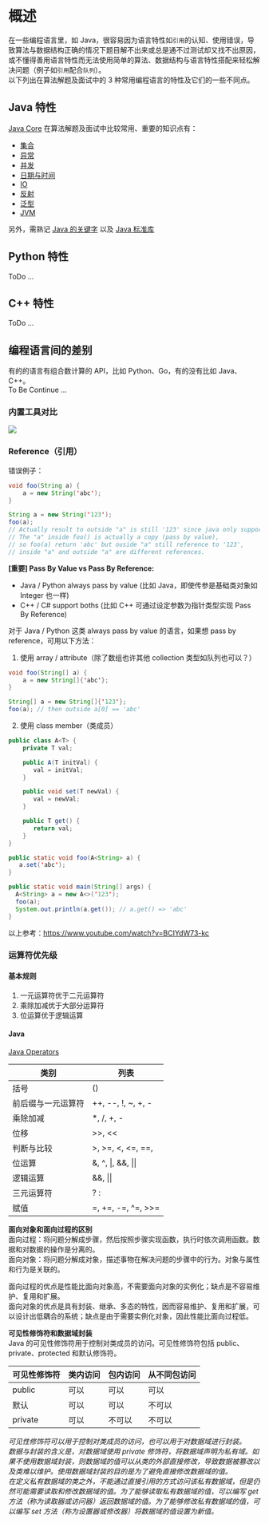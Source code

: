 # 概述
在一些编程语言里，如 Java，很容易因为语言特性如`引用`的认知、使用错误，导致算法与数据结构正确的情况下题目解不出来或总是通不过测试却又找不出原因，或不懂得善用语言特性而无法使用简单的算法、数据结构与语言特性搭配来轻松解决问题（例子如`引用`配合`队列`）。  
以下列出在算法解题及面试中的 3 种常用编程语言的特性及它们的一些不同点。  
  
## Java 特性
[Java Core](./Java%20Core.gif) 在算法解题及面试中比较常用、重要的知识点有：  
* [集合](../Tool%20Sets/Collections.java)
* [异常](../HackerRank%20Practises/java/easy/Java%20Exception%20Handling.java)
* [并发](../Computer%20System%20Layer/并发与并行(Java)/)
* [日期与时间](../HackerRank%20Practises/java/easy/Java%20Date%20and%20Time.java)
* [IO](../Tool%20Sets/IO(Serializable).java)
* [反射](../HackerRank%20Practises/java/easy/Java%20Reflection%20-%20Attributes.java)
* [泛型](../HackerRank%20Practises/java/easy/Java%20Generics.java)
* [JVM](../Computer%20System%20Layer/JVM/)  
  
另外，需熟记 [Java 的关键字](Java%20关键字.pdf) 以及 [Java 标准库](./Java%20标准库.md)  
  
## Python 特性
ToDo ...  
  
## C++ 特性
ToDo ...  
  
## 编程语言间的差别
有的的语言有组合数计算的 API，比如 Python、Go，有的没有比如 Java、C++。  
To Be Continue ...  
  
### 内置工具对比
![](./C++%20Java%20Python%20内置数据结构比较.png)  
  
### Reference（引用）
错误例子：  
```java
void foo(String a) {
    a = new String('abc');
}

String a = new String('123');
foo(a); 
// Actually result to outside "a" is still '123' since java only support pass by value. 
// The "a" inside foo() is actually a copy (pass by value), 
// so foo(a) return 'abc' but ouside "a" still reference to '123', 
// inside "a" and outside "a" are different references.
```
  
**[重要] Pass By Value vs Pass By Reference:**  
* Java / Python always pass by value (比如 Java，即使传参是基础类对象如 Integer 也一样)
* C++ / C# support boths (比如 C++ 可通过设定参数为指针类型实现 Pass By Reference)  
  
对于 Java / Python 这类 always pass by value 的语言，如果想 pass by reference，可用以下方法：  
1. 使用 array / attribute（除了数组也许其他 collection 类型如队列也可以？）  
```java
void foo(String[] a) {
    a = new String[]{'abc'};
}

String[] a = new String[]{'123'};
foo(a); // then outside a[0] == 'abc'
```
2. 使用 class member（类成员）  
```java
public class A<T> {
    private T val;

    public A(T initVal) {
       val = initVal;
    }

    public void set(T newVal) {
       val = newVal;
    }

    public T get() {
       return val;
    }
}

public static void foo(A<String> a) {
   a.set('abc');
}

public static void main(String[] args) {
  A<String> a = new A<>('123');
  foo(a);
  System.out.println(a.get()); // a.get() => 'abc'
}
```  
  
以上参考：https://www.youtube.com/watch?v=BCIYdW73-kc  
  
### 运算符优先级
#### 基本规则
1. 一元运算符优于二元运算符
2. 乘除加减优于大部分运算符
3. 位运算优于逻辑运算

#### Java

[Java Operators](https://docs.oracle.com/javase/tutorial/java/nutsandbolts/operators.html)

|  类别   | 列表  |
|  ----   | ----  |
|  括号  | ()     |
|  前后缀与一元运算符  | ++, --, !, ~, +, - |
|  乘除加减  | *, /, +, - |
|  位移  | >>, << |
|  判断与比较  | >, >=, <, <=, ==,  |
|  位运算  | &, ^, \|, &&, \|\| |
|  逻辑运算  | &&, \|\| |
|  三元运算符  | ? : |
|  赋值  | =, +=, -=, ^=, >>= |


**面向对象和面向过程的区别**  
面向过程：将问题分解成步骤，然后按照步骤实现函数，执行时依次调用函数。数据和对数据的操作是分离的。  
面向对象：将问题分解成对象，描述事物在解决问题的步骤中的行为。对象与属性和行为是关联的。  

面向过程的优点是性能比面向对象高，不需要面向对象的实例化；缺点是不容易维护、复用和扩展。  
面向对象的优点是具有封装、继承、多态的特性，因而容易维护、复用和扩展，可以设计出低耦合的系统；缺点是由于需要实例化对象，因此性能比面向过程低。  


**可见性修饰符和数据域封装**  
Java 的可见性修饰符用于控制对类成员的访问。可见性修饰符包括 public、private、protected 和默认修饰符。  

| 可见性修饰符	| 类内访问	| 包内访问	| 从不同包访问 |
| ---        | ---      | ---     | ---        |
| public	    | 可以	   | 可以	   | 可以       |
| 默认	     | 可以	    | 可以     | 不可以      |
| private	 | 可以	   | 不可以	   | 不可以      |

*可见性修饰符可以用于控制对类成员的访问，也可以用于对数据域进行封装。*  
*数据与封装的含义是，对数据域使用 private 修饰符，将数据域声明为私有域。如果不使用数据域封装，则数据域的值可以从类的外部直接修改，导致数据被篡改以及类难以维护。使用数据域封装的目的是为了避免直接修改数据域的值。*  
*在定义私有数据域的类之外，不能通过直接引用的方式访问该私有数据域，但是仍然可能需要读取和修改数据域的值。为了能够读取私有数据域的值，可以编写 get 方法（称为读取器或访问器）返回数据域的值。为了能够修改私有数据域的值，可以编写 set 方法（称为设置器或修改器）将数据域的值设置为新值。*  


